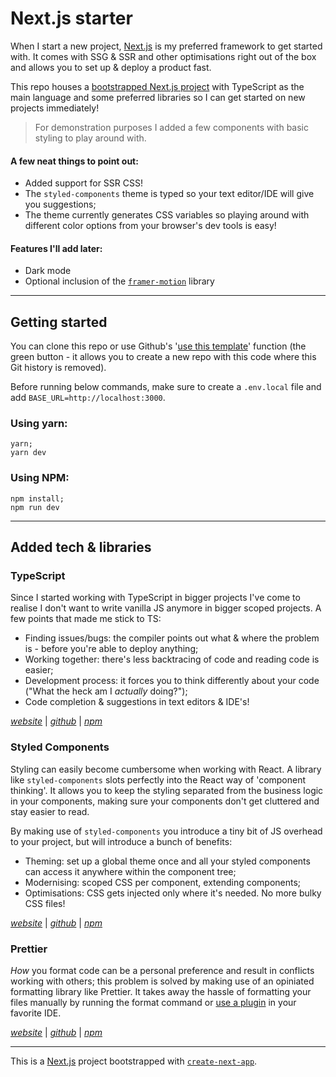 # Next.js starter

When I start a new project, [Next.js](https://nextjs.org/) is my preferred framework to get started with. It comes with SSG & SSR and other optimisations right out of the box and allows you to set up & deploy a product fast.

This repo houses a [bootstrapped Next.js project](https://nextjs.org/docs#setup) with TypeScript as the main language and some preferred libraries so I can get started on new projects immediately!

> For demonstration purposes I added a few components with basic styling to play around with.

#### A few neat things to point out:
- Added support for SSR CSS!
- The `styled-components` theme is typed so your text editor/IDE will give you suggestions;
- The theme currently generates CSS variables so playing around with different color options from your browser's dev tools is easy!

#### Features I'll add later:
- Dark mode
- Optional inclusion of the [`framer-motion`](https://github.com/framer/motion) library

---

## Getting started
You can clone this repo or use Github's '[use this template](https://github.com/oscarvz/nextjs-starter/generate)' function (the green button - it allows you to create a new repo with this code where this Git history is removed).

Before running below commands, make sure to create a `.env.local` file and add `BASE_URL=http://localhost:3000`.

### Using yarn:
```
yarn;
yarn dev
```

### Using NPM:
```
npm install;
npm run dev
```
---

## Added tech & libraries

### TypeScript

Since I started working with TypeScript in bigger projects I've come to realise I don't want to write vanilla JS anymore in bigger scoped projects.
A few points that made me stick to TS:

- Finding issues/bugs: the compiler points out what & where the problem is - before you're able to deploy anything;
- Working together: there's less backtracing of code and reading code is easier;
- Development process: it forces you to think differently about your code ("What the heck am I _actually_ doing?");
- Code completion & suggestions in text editors & IDE's!

[_website_](https://typescriptlang.org) | [_github_](https://github.com/Microsoft/TypeScript) | [_npm_](https://npmjs.com/package/typescript)

### Styled Components

Styling can easily become cumbersome when working with React. A library like `styled-components` slots perfectly into the React way of 'component thinking'. It allows you to keep the styling separated from the business logic in your components, making sure your components don't get cluttered and stay easier to read.

By making use of `styled-components` you introduce a tiny bit of JS overhead to your project, but will introduce a bunch of benefits:

- Theming: set up a global theme once and all your styled components can access it anywhere within the component tree;
- Modernising: scoped CSS per component, extending components;
- Optimisations: CSS gets injected only where it's needed. No more bulky CSS files!

[_website_](https://styled-components.com) | [_github_](https://github.com/styled-components/styled-components) | [_npm_](https://npmjs.com/package/styled-components)

### Prettier

_How_ you format code can be a personal preference and result in conflicts working with others; this problem is solved by making use of an opiniated formatting library like Prettier. It takes away the hassle of formatting your files manually by running the format command or [use a plugin](https://prettier.io/docs/en/editors.html) in your favorite IDE.

[_website_](https://prettier.io) | [_github_](https://github.com/prettier/prettier) | [_npm_](https://npmjs.com/package/prettier)

---

This is a [Next.js](https://nextjs.org/) project bootstrapped with [`create-next-app`](https://github.com/vercel/next.js/tree/canary/packages/create-next-app).
